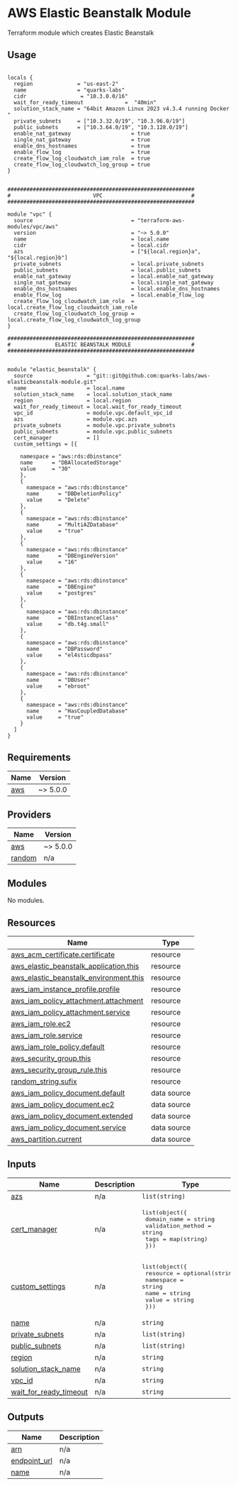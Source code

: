 # AWS Elastic Beanstalk Module

Terraform module which creates Elastic Beanstalk

## Usage

```hcl

locals {
  region              = "us-east-2"
  name                = "quarks-labs"
  cidr                 = "10.3.0.0/16"
  wait_for_ready_timeout             =  "40min"
  solution_stack_name = "64bit Amazon Linux 2023 v4.3.4 running Docker "
  private_subnets     = ["10.3.32.0/19", "10.3.96.0/19"]
  public_subnets      = ["10.3.64.0/19", "10.3.128.0/19"]
  enable_nat_gateway                   = true
  single_nat_gateway                   = true
  enable_dns_hostnames                 = true
  enable_flow_log                      = true
  create_flow_log_cloudwatch_iam_role  = true
  create_flow_log_cloudwatch_log_group = true
}


###########################################################
#                          VPC                            #
###########################################################

module "vpc" {
  source                               = "terraform-aws-modules/vpc/aws"
  version                              = "~> 5.0.0"
  name                                 = local.name
  cidr                                 = local.cidr
  azs                                  = ["${local.region}a", "${local.region}b"]
  private_subnets                      = local.private_subnets
  public_subnets                       = local.public_subnets
  enable_nat_gateway                   = local.enable_nat_gateway
  single_nat_gateway                   = local.single_nat_gateway
  enable_dns_hostnames                 = local.enable_dns_hostnames
  enable_flow_log                      = local.enable_flow_log
  create_flow_log_cloudwatch_iam_role  = local.create_flow_log_cloudwatch_iam_role
  create_flow_log_cloudwatch_log_group = local.create_flow_log_cloudwatch_log_group
}

###########################################################
#              ELASTIC BEANSTALK MODULE                   #
###########################################################


module "elastic_beanstalk" {
  source                 = "git::git@github.com:quarks-labs/aws-elasticbeanstalk-module.git"
  name                   = local.name
  solution_stack_name    = local.solution_stack_name
  region                 = local.region
  wait_for_ready_timeout = local.wait_for_ready_timeout
  vpc_id                 = module.vpc.default_vpc_id
  azs                    = module.vpc.azs
  private_subnets        = module.vpc.private_subnets
  public_subnets         = module.vpc.public_subnets
  cert_manager           = []
  custom_settings = [{

    namespace = "aws:rds:dbinstance"
    name      = "DBAllocatedStorage"
    value     = "30"
    },
    {
      namespace = "aws:rds:dbinstance"
      name      = "DBDeletionPolicy"
      value     = "Delete"
    },
    {
      namespace = "aws:rds:dbinstance"
      name      = "MultiAZDatabase"
      value     = "true"
    },
    {
      namespace = "aws:rds:dbinstance"
      name      = "DBEngineVersion"
      value     = "16"
    },
    {
      namespace = "aws:rds:dbinstance"
      name      = "DBEngine"
      value     = "postgres"
    },
    {
      namespace = "aws:rds:dbinstance"
      name      = "DBInstanceClass"
      value     = "db.t4g.small"
    },
    {
      namespace = "aws:rds:dbinstance"
      name      = "DBPassword"
      value     = "el4sticdbpass"
    },
    {
      namespace = "aws:rds:dbinstance"
      name      = "DBUser"
      value     = "ebroot"
    },
    {
      namespace = "aws:rds:dbinstance"
      name      = "HasCoupledDatabase"
      value     = "true"
    }
  ]
}

```


## Requirements

| Name | Version |
|------|---------|
| <a name="requirement_aws"></a> [aws](#requirement\_aws) | ~> 5.0.0 |

## Providers

| Name | Version |
|------|---------|
| <a name="provider_aws"></a> [aws](#provider\_aws) | ~> 5.0.0 |
| <a name="provider_random"></a> [random](#provider\_random) | n/a |

## Modules

No modules.

## Resources

| Name | Type |
|------|------|
| [aws_acm_certificate.certificate](https://registry.terraform.io/providers/hashicorp/aws/latest/docs/resources/acm_certificate) | resource |
| [aws_elastic_beanstalk_application.this](https://registry.terraform.io/providers/hashicorp/aws/latest/docs/resources/elastic_beanstalk_application) | resource |
| [aws_elastic_beanstalk_environment.this](https://registry.terraform.io/providers/hashicorp/aws/latest/docs/resources/elastic_beanstalk_environment) | resource |
| [aws_iam_instance_profile.profile](https://registry.terraform.io/providers/hashicorp/aws/latest/docs/resources/iam_instance_profile) | resource |
| [aws_iam_policy_attachment.attachment](https://registry.terraform.io/providers/hashicorp/aws/latest/docs/resources/iam_policy_attachment) | resource |
| [aws_iam_policy_attachment.service](https://registry.terraform.io/providers/hashicorp/aws/latest/docs/resources/iam_policy_attachment) | resource |
| [aws_iam_role.ec2](https://registry.terraform.io/providers/hashicorp/aws/latest/docs/resources/iam_role) | resource |        
| [aws_iam_role.service](https://registry.terraform.io/providers/hashicorp/aws/latest/docs/resources/iam_role) | resource |    
| [aws_iam_role_policy.default](https://registry.terraform.io/providers/hashicorp/aws/latest/docs/resources/iam_role_policy) | resource |
| [aws_security_group.this](https://registry.terraform.io/providers/hashicorp/aws/latest/docs/resources/security_group) | resource |
| [aws_security_group_rule.this](https://registry.terraform.io/providers/hashicorp/aws/latest/docs/resources/security_group_rule) | resource |
| [random_string.sufix](https://registry.terraform.io/providers/hashicorp/random/latest/docs/resources/string) | resource |    
| [aws_iam_policy_document.default](https://registry.terraform.io/providers/hashicorp/aws/latest/docs/data-sources/iam_policy_document) | data source |
| [aws_iam_policy_document.ec2](https://registry.terraform.io/providers/hashicorp/aws/latest/docs/data-sources/iam_policy_document) | data source |
| [aws_iam_policy_document.extended](https://registry.terraform.io/providers/hashicorp/aws/latest/docs/data-sources/iam_policy_document) | data source |
| [aws_iam_policy_document.service](https://registry.terraform.io/providers/hashicorp/aws/latest/docs/data-sources/iam_policy_document) | data source |
| [aws_partition.current](https://registry.terraform.io/providers/hashicorp/aws/latest/docs/data-sources/partition) | data source |

## Inputs

| Name | Description | Type | Default | Required |
|------|-------------|------|---------|:--------:|
| <a name="input_azs"></a> [azs](#input\_azs) | n/a | `list(string)` | n/a | yes |
| <a name="input_cert_manager"></a> [cert\_manager](#input\_cert\_manager) | n/a | <pre>list(object({<br>    domain_name       = string<br>    validation_method = string<br>    tags              = map(string)<br>  }))</pre> | n/a | yes |
| <a name="input_custom_settings"></a> [custom\_settings](#input\_custom\_settings) | n/a | <pre>list(object({<br>    resource  = optional(string)<br>    namespace = string<br>    name      = string<br>    value     = string<br>  }))</pre> | n/a | yes | 
| <a name="input_name"></a> [name](#input\_name) | n/a | `string` | n/a | yes |
| <a name="input_private_subnets"></a> [private\_subnets](#input\_private\_subnets) | n/a | `list(string)` | n/a | yes |       
| <a name="input_public_subnets"></a> [public\_subnets](#input\_public\_subnets) | n/a | `list(string)` | n/a | yes |
| <a name="input_region"></a> [region](#input\_region) | n/a | `string` | n/a | yes |
| <a name="input_solution_stack_name"></a> [solution\_stack\_name](#input\_solution\_stack\_name) | n/a | `string` | n/a | yes |
| <a name="input_vpc_id"></a> [vpc\_id](#input\_vpc\_id) | n/a | `string` | n/a | yes |
| <a name="input_wait_for_ready_timeout"></a> [wait\_for\_ready\_timeout](#input\_wait\_for\_ready\_timeout) | n/a | `string` | n/a | yes |

## Outputs

| Name | Description |
|------|-------------|
| <a name="output_arn"></a> [arn](#output\_arn) | n/a |
| <a name="output_endpoint_url"></a> [endpoint\_url](#output\_endpoint\_url) | n/a |
| <a name="output_name"></a> [name](#output\_name) | n/a |
